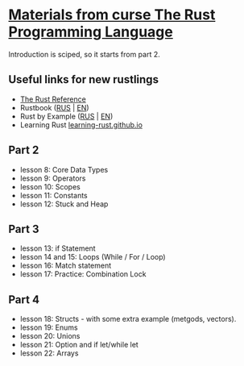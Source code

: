 # [Materials from curse The Rust Programming Language](https://www.udemy.com/course/rust-lang/)

Introduction is sciped, so it starts from part 2. 

## Useful links for new rustlings
* [The Rust Reference](https://doc.rust-lang.org/stable/reference/)
* Rustbook ([RUS](https://doc.rust-lang.ru/book/) | [EN](https://doc.rust-lang.org/stable/book/))
* Rust by Example ([RUS](https://doc.rust-lang.ru/stable/rust-by-example/) | [EN](https://doc.rust-lang.org/stable/rust-by-example/))
* Learning Rust [learning-rust.github.io](https://learning-rust.github.io/)

## Part 2
* lesson 8: Core Data Types 
* lesson 9: Operators
* lesson 10: Scopes
* lesson 11: Constants
* lesson 12: Stuck and Heap

## Part 3
* lesson 13: if Statement
* lesson 14 and 15:  Loops (While / For / Loop)
* lesson 16: Match statement
* lesson 17: Practice: Combination Lock

## Part 4
* lesson 18: Structs - with some extra example (metgods, vectors).
* lesson 19: Enums
* lesson 20: Unions
* lesson 21: Option<T> and if let/while let
* lesson 22: Arrays
